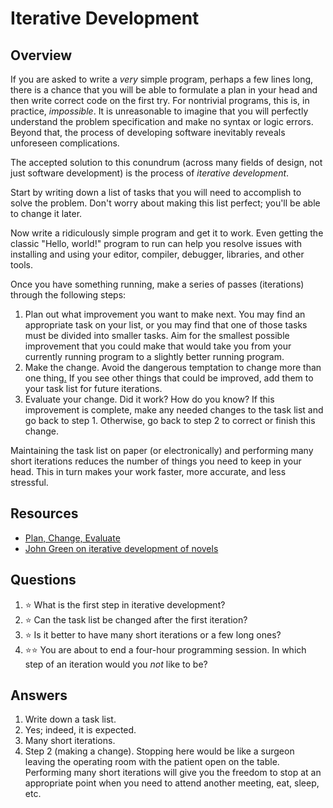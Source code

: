 # Iterative Development
## Overview
If you are asked to write a *very* simple program, perhaps a few lines long, there is a chance that you will be able to formulate a plan in your head and then write correct code on the first try. For nontrivial programs, this is, in practice, *impossible*. It is unreasonable to imagine that you will perfectly understand the problem specification and make no syntax or logic errors. Beyond that, the process of developing software inevitably reveals unforeseen complications.

The accepted solution to this conundrum (across many fields of design, not just software development) is the process of *iterative development*.

Start by writing down a list of tasks that you will need to accomplish to solve the problem. Don't worry about making this list perfect; you'll be able to change it later.
 
Now write a ridiculously simple program and get it to work. Even getting the classic "Hello, world!" program to run can help you resolve issues with installing and using your editor, compiler, debugger, libraries, and other tools.

Once you have something running, make a series of passes (iterations) through the following steps:

1. Plan out what improvement you want to make next. You may find an appropriate task on your list, or you may find that one of those tasks must be divided into smaller tasks. Aim for the smallest possible improvement that you could make that would take you from your currently running program to a slightly better running program.
1. Make the change. Avoid the dangerous temptation to change more than one thing[.](https://www.youtube.com/watch?v=ed8CTu3FOZA) If you see other things that could be improved, add them to your task list for future iterations.
1. Evaluate your change. Did it work? How do you know? If this improvement is complete, make any needed changes to the task list and go back to step 1. Otherwise, go back to step 2 to correct or finish this change.

Maintaining the task list on paper (or electronically) and performing many short iterations reduces the number of things you need to keep in your head. This in turn makes your work faster, more accurate, and less stressful. 

## Resources
- [Plan, Change, Evaluate](../administrivia/how_to_college.md#plan-change-evaluate)
- [John Green on iterative development of novels](https://www.youtube.com/watch?v=PCTO91aBFXk)
## Questions
1. :star: What is the first step in iterative development?
1. :star: Can the task list be changed after the first iteration?
1. :star: Is it better to have many short iterations or a few long ones?
1. :star::star: You are about to end a four-hour programming session. In which step of an iteration would you *not* like to be?
## Answers
1. Write down a task list.
1. Yes; indeed, it is expected.
1. Many short iterations.
1. Step 2 (making a change). Stopping here would be like a surgeon leaving the operating room with the patient open on the table. Performing many short iterations will give you the freedom to stop at an appropriate point when you need to attend another meeting, eat, sleep, etc.
